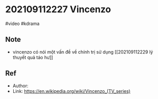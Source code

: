 # 202109112227 Vincenzo

#video #kdrama

## Note

- vincenzo có nói một vấn đề về chính trị sử dụng [[202109112229 lý thuyết quả táo hư]]

## Ref

- Author:
- Link: https://en.wikipedia.org/wiki/Vincenzo_(TV_series)
